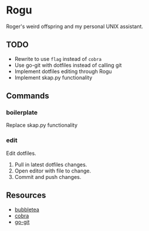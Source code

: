 Rogu
====

Roger's weird offspring and my personal UNIX assistant.


TODO
----

* Rewrite to use `flag` instead of `cobra`
* Use go-git with dotfiles instead of calling git
* Implement dotfiles editing through Rogu
* Implement skap.py functionality


Commands
--------

### boilerplate

Replace skap.py functionality


### edit

Edit dotfiles.

1. Pull in latest dotfiles changes.
2. Open editor with file to change.
3. Commit and push changes.


Resources
---------

* [bubbletea](https://pkg.go.dev/github.com/charmbracelet/bubbletea)
* [cobra](https://cobra.dev/)
* [go-git](https://pkg.go.dev/github.com/go-git/go-git/v5#section-readme)
